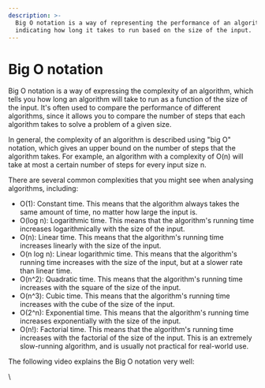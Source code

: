 ```yaml
---
description: >-
  Big O notation is a way of representing the performance of an algorithm,
  indicating how long it takes to run based on the size of the input.
---
```


# Big O notation

Big O notation is a way of expressing the complexity of an algorithm, which tells you how long an algorithm will take to run as a function of the size of the input. It's often used to compare the performance of different algorithms, since it allows you to compare the number of steps that each algorithm takes to solve a problem of a given size.

In general, the complexity of an algorithm is described using "big O" notation, which gives an upper bound on the number of steps that the algorithm takes. For example, an algorithm with a complexity of O(n) will take at most a certain number of steps for every input size n.

There are several common complexities that you might see when analysing algorithms, including:

* O(1): Constant time. This means that the algorithm always takes the same amount of time, no matter how large the input is.
* O(log n): Logarithmic time. This means that the algorithm's running time increases logarithmically with the size of the input.
* O(n): Linear time. This means that the algorithm's running time increases linearly with the size of the input.
* O(n log n): Linear logarithmic time. This means that the algorithm's running time increases with the size of the input, but at a slower rate than linear time.
* O(n^2): Quadratic time. This means that the algorithm's running time increases with the square of the size of the input.
* O(n^3): Cubic time. This means that the algorithm's running time increases with the cube of the size of the input.
* O(2^n): Exponential time. This means that the algorithm's running time increases exponentially with the size of the input.
* O(n!): Factorial time. This means that the algorithm's running time increases with the factorial of the size of the input. This is an extremely slow-running algorithm, and is usually not practical for real-world use.

The following video explains the Big O notation very well:

\

